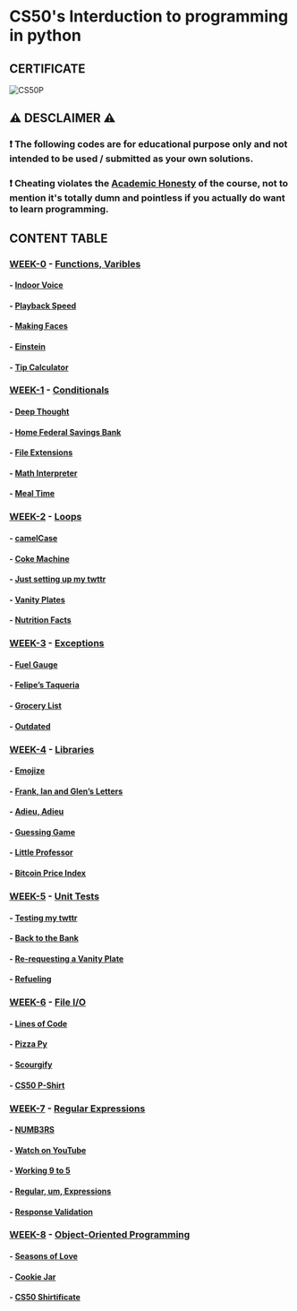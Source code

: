 # CS50's Interduction to programming in python

## CERTIFICATE
![CS50P](https://github.com/JayAether/CS50P/assets/164334961/8fb7aad9-8ddd-4a68-b097-d921f9344385)

## ⚠️ DESCLAIMER ⚠️
### ❗ The following codes are for educational purpose only and not intended to be used / submitted as your own solutions.
### ❗ Cheating violates the [Academic Honesty](https://cs50.harvard.edu/python/2022/honesty/) of the course, not to mention it's totally dumn and pointless if you actually do want to learn programming.

## CONTENT TABLE

### [WEEK-0](https://github.com/JayAether/CS50P/tree/main/problem_set0) - [Functions, Varibles](https://cs50.harvard.edu/python/2022/weeks/0/)
#### - [Indoor Voice](https://github.com/JayAether/CS50P/tree/main/problem_set0/indoors)
#### - [Playback Speed](https://github.com/JayAether/CS50P/tree/main/problem_set0/playback)
#### - [Making Faces](https://github.com/JayAether/CS50P/tree/main/problem_set0/faces)
#### - [Einstein](https://github.com/JayAether/CS50P/tree/main/problem_set0/einstein)
#### - [Tip Calculator](https://github.com/JayAether/CS50P/tree/main/problem_set0/tip)

### [WEEK-1](https://github.com/JayAether/CS50P/tree/main/problem_set1) - [Conditionals](https://cs50.harvard.edu/python/2022/weeks/1/)
#### - [Deep Thought](https://github.com/JayAether/CS50P/tree/main/problem_set1/deep)
#### - [Home Federal Savings Bank](https://github.com/JayAether/CS50P/tree/main/problem_set1/bank)
#### - [File Extensions](https://github.com/JayAether/CS50P/tree/main/problem_set1/extensions)
#### - [Math Interpreter](https://github.com/JayAether/CS50P/tree/main/problem_set1/interpreter)
#### - [Meal Time](https://github.com/JayAether/CS50P/tree/main/problem_set1/meal)

### [WEEK-2](https://github.com/JayAether/CS50P/tree/main/problem_set2) - [Loops](https://cs50.harvard.edu/python/2022/weeks/2/)
#### - [camelCase](https://github.com/JayAether/CS50P/tree/main/problem_set2/camel)
#### - [Coke Machine](https://github.com/JayAether/CS50P/tree/main/problem_set2/coke)
#### - [Just setting up my twttr](https://github.com/JayAether/CS50P/tree/main/problem_set2/twttr)
#### - [Vanity Plates](https://github.com/JayAether/CS50P/tree/main/problem_set2/plates)
#### - [Nutrition Facts](https://github.com/JayAether/CS50P/tree/main/problem_set2/nutrition)

### [WEEK-3](https://github.com/JayAether/CS50P/tree/main/problem_set3) - [Exceptions](https://cs50.harvard.edu/python/2022/weeks/3/)
#### - [Fuel Gauge](https://github.com/JayAether/CS50P/tree/main/problem_set3/fuel)
#### - [Felipe’s Taqueria](https://github.com/JayAether/CS50P/tree/main/problem_set3/taqueria)
#### - [Grocery List](https://github.com/JayAether/CS50P/tree/main/problem_set3/grocery)
#### - [Outdated](https://github.com/JayAether/CS50P/tree/main/problem_set3/outdated)

### [WEEK-4](https://github.com/JayAether/CS50P/tree/main/problem_set4) - [Libraries](https://cs50.harvard.edu/python/2022/weeks/4/)
#### - [Emojize](https://github.com/JayAether/CS50P/tree/main/problem_set4/emojize)
#### - [Frank, Ian and Glen’s Letters](https://github.com/JayAether/CS50P/tree/main/problem_set4/figlet)
#### - [Adieu, Adieu](https://github.com/JayAether/CS50P/tree/main/problem_set4/adieu)
#### - [Guessing Game](https://github.com/JayAether/CS50P/tree/main/problem_set4/game)
#### - [Little Professor](https://github.com/JayAether/CS50P/tree/main/problem_set4/professor)
#### - [Bitcoin Price Index](https://github.com/JayAether/CS50P/tree/main/problem_set4/bitcoin)

### [WEEK-5](https://github.com/JayAether/CS50P/tree/main/problem_set5) - [Unit Tests](https://cs50.harvard.edu/python/2022/weeks/5/)
#### - [Testing my twttr](https://github.com/JayAether/CS50P/tree/main/problem_set5/test_twttr)
#### - [Back to the Bank](https://github.com/JayAether/CS50P/tree/main/problem_set5/test_bank)
#### - [Re-requesting a Vanity Plate](https://github.com/JayAether/CS50P/tree/main/problem_set5/test_plates)
#### - [Refueling](https://github.com/JayAether/CS50P/tree/main/problem_set5/test_fuel)

### [WEEK-6](https://github.com/JayAether/CS50P/tree/main/problem_set6) - [File I/O](https://cs50.harvard.edu/python/2022/weeks/6/)
#### - [Lines of Code](https://github.com/JayAether/CS50P/tree/main/problem_set6/lines)
#### - [Pizza Py](https://github.com/JayAether/CS50P/tree/main/problem_set6/pizza)
#### - [Scourgify](https://github.com/JayAether/CS50P/tree/main/problem_set6/scourgify)
#### - [CS50 P-Shirt](https://github.com/JayAether/CS50P/tree/main/problem_set6/shirt)

### [WEEK-7](https://github.com/JayAether/CS50P/tree/main/problem_set7) - [Regular Expressions](https://cs50.harvard.edu/python/2022/weeks/7/)
#### - [NUMB3RS](https://github.com/JayAether/CS50P/tree/main/problem_set7/numb3rs)
#### - [Watch on YouTube](https://github.com/JayAether/CS50P/tree/main/problem_set7/watch)
#### - [Working 9 to 5](https://github.com/JayAether/CS50P/tree/main/problem_set7/response)
#### - [Regular, um, Expressions](https://github.com/JayAether/CS50P/tree/main/problem_set7/um)
#### - [Response Validation](https://github.com/JayAether/CS50P/tree/main/problem_set7/response)

### [WEEK-8](https://github.com/JayAether/CS50P/tree/main/problem_set8) - [Object-Oriented Programming](https://cs50.harvard.edu/python/2022/weeks/8/)
#### - [Seasons of Love](https://github.com/JayAether/CS50P/tree/main/problem_set8/seasons)
#### - [Cookie Jar](https://github.com/JayAether/CS50P/tree/main/problem_set8/jar)
#### - [CS50 Shirtificate](https://github.com/JayAether/CS50P/tree/main/problem_set8/shirtificate)

